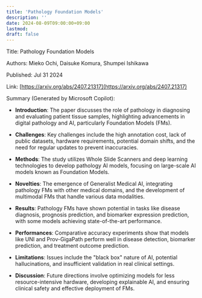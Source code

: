 ```yaml
---
title: 'Pathology Foundation Models'
description: ''
date: 2024-08-09T09:00:00+09:00
lastmod: 
draft: false
---
```


Title: Pathology Foundation Models

Authors: Mieko Ochi, Daisuke Komura, Shumpei Ishikawa

Published: Jul 31 2024

Link: [https://arxiv.org/abs/2407.21317](https://arxiv.org/abs/2407.21317)

Summary (Generated by Microsoft Copilot):

- **Introduction**: The paper discusses the role of pathology in diagnosing and evaluating patient tissue samples, highlighting advancements in digital pathology and AI, particularly Foundation Models (FMs).

- **Challenges**: Key challenges include the high annotation cost, lack of public datasets, hardware requirements, potential domain shifts, and the need for regular updates to prevent inaccuracies.

- **Methods**: The study utilizes Whole Slide Scanners and deep learning technologies to develop pathology AI models, focusing on large-scale AI models known as Foundation Models.

- **Novelties**: The emergence of Generalist Medical AI, integrating pathology FMs with other medical domains, and the development of multimodal FMs that handle various data modalities.

- **Results**: Pathology FMs have shown potential in tasks like disease diagnosis, prognosis prediction, and biomarker expression prediction, with some models achieving state-of-the-art performance.

- **Performances**: Comparative accuracy experiments show that models like UNI and Prov-GigaPath perform well in disease detection, biomarker prediction, and treatment outcome prediction.

- **Limitations**: Issues include the "black box" nature of AI, potential hallucinations, and insufficient validation in real clinical settings.

- **Discussion**: Future directions involve optimizing models for less resource-intensive hardware, developing explainable AI, and ensuring clinical safety and effective deployment of FMs.
